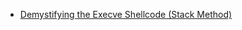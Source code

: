 
* [Demystifying the Execve Shellcode (Stack Method)](http://hackoftheday.securitytube.net/2013/04/demystifying-execve-shellcode-stack.html)